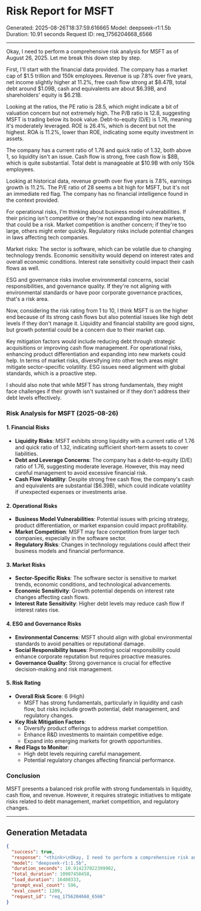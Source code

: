 # Risk Report for MSFT

Generated: 2025-08-26T18:37:59.616665
Model: deepseek-r1:1.5b
Duration: 10.91 seconds
Request ID: req_1756204668_6566

---

<think>
Okay, I need to perform a comprehensive risk analysis for MSFT as of August 26, 2025. Let me break this down step by step.

First, I'll start with the financial data provided. The company has a market cap of $1.5 trillion and 150k employees. Revenue is up 7.8% over five years, net income slightly higher at 11.2%, free cash flow strong at $8.47B, total debt around $1.09B, cash and equivalents are about $6.39B, and shareholders' equity is $6.21B.

Looking at the ratios, the PE ratio is 28.5, which might indicate a bit of valuation concern but not extremely high. The P/B ratio is 12.8, suggesting MSFT is trading below its book value. Debt-to-equity (D/E) is 1.76, meaning it's moderately leveraged. ROE is 26.4%, which is decent but not the highest. ROA is 11.2%, lower than ROE, indicating some equity investment in assets.

The company has a current ratio of 1.76 and quick ratio of 1.32, both above 1, so liquidity isn't an issue. Cash flow is strong, free cash flow is $8B, which is quite substantial. Total debt is manageable at $10.9B with only 150k employees.

Looking at historical data, revenue growth over five years is 7.8%, earnings growth is 11.2%. The P/E ratio of 28 seems a bit high for MSFT, but it's not an immediate red flag. The company has no financial intelligence found in the context provided.

For operational risks, I'm thinking about business model vulnerabilities. If their pricing isn't competitive or they're not expanding into new markets, that could be a risk. Market competition is another concern; if they're too large, others might enter quickly. Regulatory risks include potential changes in laws affecting tech companies.

Market risks: The sector is software, which can be volatile due to changing technology trends. Economic sensitivity would depend on interest rates and overall economic conditions. Interest rate sensitivity could impact their cash flows as well.

ESG and governance risks involve environmental concerns, social responsibilities, and governance quality. If they're not aligning with environmental standards or have poor corporate governance practices, that's a risk area.

Now, considering the risk rating from 1 to 10, I think MSFT is on the higher end because of its strong cash flows but also potential issues like high debt levels if they don't manage it. Liquidity and financial stability are good signs, but growth potential could be a concern due to their market cap.

Key mitigation factors would include reducing debt through strategic acquisitions or improving cash flow management. For operational risks, enhancing product differentiation and expanding into new markets could help. In terms of market risks, diversifying into other tech areas might mitigate sector-specific volatility. ESG issues need alignment with global standards, which is a proactive step.

I should also note that while MSFT has strong fundamentals, they might face challenges if their growth isn't sustained or if they don't address their debt levels effectively.
</think>

### Risk Analysis for MSFT (2025-08-26)

#### 1. Financial Risks
- **Liquidity Risks**: MSFT exhibits strong liquidity with a current ratio of 1.76 and quick ratio of 1.32, indicating sufficient short-term assets to cover liabilities.
- **Debt and Leverage Concerns**: The company has a debt-to-equity (D/E) ratio of 1.76, suggesting moderate leverage. However, this may need careful management to avoid excessive financial risk.
- **Cash Flow Volatility**: Despite strong free cash flow, the company's cash and equivalents are substantial ($6.39B), which could indicate volatility if unexpected expenses or investments arise.

#### 2. Operational Risks
- **Business Model Vulnerabilities**: Potential issues with pricing strategy, product differentiation, or market expansion could impact profitability.
- **Market Competition**: MSFT may face competition from larger tech companies, especially in the software sector.
- **Regulatory Risks**: Changes in technology regulations could affect their business models and financial performance.

#### 3. Market Risks
- **Sector-Specific Risks**: The software sector is sensitive to market trends, economic conditions, and technological advancements.
- **Economic Sensitivity**: Growth potential depends on interest rate changes affecting cash flows.
- **Interest Rate Sensitivity**: Higher debt levels may reduce cash flow if interest rates rise.

#### 4. ESG and Governance Risks
- **Environmental Concerns**: MSFT should align with global environmental standards to avoid penalties or reputational damage.
- **Social Responsibility Issues**: Promoting social responsibility could enhance corporate reputation but requires proactive measures.
- **Governance Quality**: Strong governance is crucial for effective decision-making and risk management.

#### 5. Risk Rating
- **Overall Risk Score**: 6 (High)
  - MSFT has strong fundamentals, particularly in liquidity and cash flow, but risks include growth potential, debt management, and regulatory changes.
- **Key Risk Mitigation Factors**:
  - Diversify product offerings to address market competition.
  - Enhance R&D investments to maintain competitive edge.
  - Expand into emerging markets for growth opportunities.
- **Red Flags to Monitor**:
  - High debt levels requiring careful management.
  - Potential regulatory changes affecting financial performance.

### Conclusion
MSFT presents a balanced risk profile with strong fundamentals in liquidity, cash flow, and revenue. However, it requires strategic initiatives to mitigate risks related to debt management, market competition, and regulatory changes.

---

## Generation Metadata
```json
{
  "success": true,
  "response": "<think>\nOkay, I need to perform a comprehensive risk analysis for MSFT as of August 26, 2025. Let me break this down step by step.\n\nFirst, I'll start with the financial data provided. The company has a market cap of $1.5 trillion and 150k employees. Revenue is up 7.8% over five years, net income slightly higher at 11.2%, free cash flow strong at $8.47B, total debt around $1.09B, cash and equivalents are about $6.39B, and shareholders' equity is $6.21B.\n\nLooking at the ratios, the PE ratio is 28.5, which might indicate a bit of valuation concern but not extremely high. The P/B ratio is 12.8, suggesting MSFT is trading below its book value. Debt-to-equity (D/E) is 1.76, meaning it's moderately leveraged. ROE is 26.4%, which is decent but not the highest. ROA is 11.2%, lower than ROE, indicating some equity investment in assets.\n\nThe company has a current ratio of 1.76 and quick ratio of 1.32, both above 1, so liquidity isn't an issue. Cash flow is strong, free cash flow is $8B, which is quite substantial. Total debt is manageable at $10.9B with only 150k employees.\n\nLooking at historical data, revenue growth over five years is 7.8%, earnings growth is 11.2%. The P/E ratio of 28 seems a bit high for MSFT, but it's not an immediate red flag. The company has no financial intelligence found in the context provided.\n\nFor operational risks, I'm thinking about business model vulnerabilities. If their pricing isn't competitive or they're not expanding into new markets, that could be a risk. Market competition is another concern; if they're too large, others might enter quickly. Regulatory risks include potential changes in laws affecting tech companies.\n\nMarket risks: The sector is software, which can be volatile due to changing technology trends. Economic sensitivity would depend on interest rates and overall economic conditions. Interest rate sensitivity could impact their cash flows as well.\n\nESG and governance risks involve environmental concerns, social responsibilities, and governance quality. If they're not aligning with environmental standards or have poor corporate governance practices, that's a risk area.\n\nNow, considering the risk rating from 1 to 10, I think MSFT is on the higher end because of its strong cash flows but also potential issues like high debt levels if they don't manage it. Liquidity and financial stability are good signs, but growth potential could be a concern due to their market cap.\n\nKey mitigation factors would include reducing debt through strategic acquisitions or improving cash flow management. For operational risks, enhancing product differentiation and expanding into new markets could help. In terms of market risks, diversifying into other tech areas might mitigate sector-specific volatility. ESG issues need alignment with global standards, which is a proactive step.\n\nI should also note that while MSFT has strong fundamentals, they might face challenges if their growth isn't sustained or if they don't address their debt levels effectively.\n</think>\n\n### Risk Analysis for MSFT (2025-08-26)\n\n#### 1. Financial Risks\n- **Liquidity Risks**: MSFT exhibits strong liquidity with a current ratio of 1.76 and quick ratio of 1.32, indicating sufficient short-term assets to cover liabilities.\n- **Debt and Leverage Concerns**: The company has a debt-to-equity (D/E) ratio of 1.76, suggesting moderate leverage. However, this may need careful management to avoid excessive financial risk.\n- **Cash Flow Volatility**: Despite strong free cash flow, the company's cash and equivalents are substantial ($6.39B), which could indicate volatility if unexpected expenses or investments arise.\n\n#### 2. Operational Risks\n- **Business Model Vulnerabilities**: Potential issues with pricing strategy, product differentiation, or market expansion could impact profitability.\n- **Market Competition**: MSFT may face competition from larger tech companies, especially in the software sector.\n- **Regulatory Risks**: Changes in technology regulations could affect their business models and financial performance.\n\n#### 3. Market Risks\n- **Sector-Specific Risks**: The software sector is sensitive to market trends, economic conditions, and technological advancements.\n- **Economic Sensitivity**: Growth potential depends on interest rate changes affecting cash flows.\n- **Interest Rate Sensitivity**: Higher debt levels may reduce cash flow if interest rates rise.\n\n#### 4. ESG and Governance Risks\n- **Environmental Concerns**: MSFT should align with global environmental standards to avoid penalties or reputational damage.\n- **Social Responsibility Issues**: Promoting social responsibility could enhance corporate reputation but requires proactive measures.\n- **Governance Quality**: Strong governance is crucial for effective decision-making and risk management.\n\n#### 5. Risk Rating\n- **Overall Risk Score**: 6 (High)\n  - MSFT has strong fundamentals, particularly in liquidity and cash flow, but risks include growth potential, debt management, and regulatory changes.\n- **Key Risk Mitigation Factors**:\n  - Diversify product offerings to address market competition.\n  - Enhance R&D investments to maintain competitive edge.\n  - Expand into emerging markets for growth opportunities.\n- **Red Flags to Monitor**:\n  - High debt levels requiring careful management.\n  - Potential regulatory changes affecting financial performance.\n\n### Conclusion\nMSFT presents a balanced risk profile with strong fundamentals in liquidity, cash flow, and revenue. However, it requires strategic initiatives to mitigate risks related to debt management, market competition, and regulatory changes.",
  "model": "deepseek-r1:1.5b",
  "duration_seconds": 10.914237022399902,
  "total_duration": 10907458458,
  "load_duration": 16480333,
  "prompt_eval_count": 596,
  "eval_count": 1209,
  "request_id": "req_1756204668_6566"
}
```
